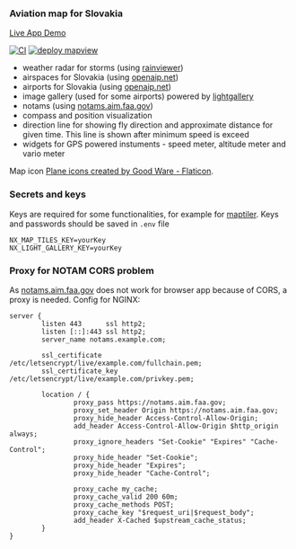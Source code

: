 ### Aviation map for Slovakia

[Live App Demo](https://jobes.github.io/laamap/)

[![CI](https://github.com/jobes/laamap/actions/workflows/ci.yml/badge.svg)](https://github.com/jobes/laamap/actions/workflows/ci.yml)
[![deploy mapview](https://github.com/jobes/laamap/actions/workflows/gh-pages.yml/badge.svg)](https://github.com/jobes/laamap/actions/workflows/gh-pages.yml)

- weather radar for storms (using [rainviewer](https://www.rainviewer.com/))
- airspaces for Slovakia (using [openaip.net](https://www.openaip.net/))
- airports for Slovakia (using [openaip.net](https://www.openaip.net/))
- image gallery (used for some airports) powered by [lightgallery](https://www.lightgalleryjs.com/)
- notams (using [notams.aim.faa.gov](https://notams.aim.faa.gov))
- compass and position visualization
- direction line for showing fly direction and approximate distance for given time. This line is shown after minimum speed is exceed
- widgets for GPS powered instuments - speed meter, altitude meter and vario meter

Map icon [Plane icons created by Good Ware - Flaticon](https://www.flaticon.com/free-icons/plane).

### Secrets and keys

Keys are required for some functionalities, for example for [maptiler](https://www.maptiler.com/). Keys and passwords should be saved in `.env` file

```
NX_MAP_TILES_KEY=yourKey
NX_LIGHT_GALLERY_KEY=yourKey
```

### Proxy for NOTAM CORS problem

As [notams.aim.faa.gov](https://notams.aim.faa.gov) does not work for browser app because of CORS, a proxy is needed. Config for NGINX:

```
server {
        listen 443      ssl http2;
        listen [::]:443 ssl http2;
        server_name notams.example.com;

        ssl_certificate     /etc/letsencrypt/live/example.com/fullchain.pem;
        ssl_certificate_key /etc/letsencrypt/live/example.com/privkey.pem;

        location / {
                proxy_pass https://notams.aim.faa.gov;
                proxy_set_header Origin https://notams.aim.faa.gov;
                proxy_hide_header Access-Control-Allow-Origin;
                add_header Access-Control-Allow-Origin $http_origin always;
                proxy_ignore_headers "Set-Cookie" "Expires" "Cache-Control";
                proxy_hide_header "Set-Cookie";
                proxy_hide_header "Expires";
                proxy_hide_header "Cache-Control";

                proxy_cache my_cache;
                proxy_cache_valid 200 60m;
                proxy_cache_methods POST;
                proxy_cache_key "$request_uri|$request_body";
                add_header X-Cached $upstream_cache_status;
        }
}
```

